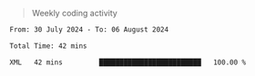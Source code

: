 > Weekly coding activity
<!--START_SECTION:waka-->

```txt
From: 30 July 2024 - To: 06 August 2024

Total Time: 42 mins

XML   42 mins         █████████████████████████   100.00 %
```

<!--END_SECTION:waka-->
